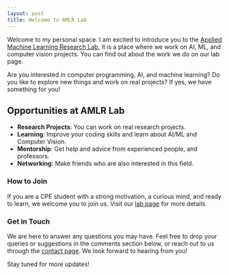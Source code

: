 ```yaml
---
layout: post
title: Welcome to AMLR Lab
---
```


<p>Welcome to my personal space. I am excited to introduce you to the <a href="/research-lab/">Applied Machine Learning Research Lab.</a> It is a place where we work on AI, ML, and computer vision projects. You can find out about the work we do on our lab page.</p>

Are you interested in computer programming, AI, and machine learning? Do you like to explore new things and work on real projects? If yes, we have something for you!

## Opportunities at AMLR Lab

- **Research Projects**: You can work on real research projects.
- **Learning**: Improve your coding skills and learn about AI/ML and Computer Vision.
- **Mentorship**: Get help and advice from experienced people, and professors.
- **Networking**: Make friends who are also interested in this field.

### How to Join

If you are a CPE student with a strong motivation, a curious mind, and ready to learn, we welcome you to join us. Visit our [lab page](/research-lab/) for more details.

### Get in Touch

We are here to answer any questions you may have. Feel free to drop your queries or suggestions in the comments section below, or reach out to us through the [contact page](/contact-info/). We look forward to hearing from you!

Stay tuned for more updates!
